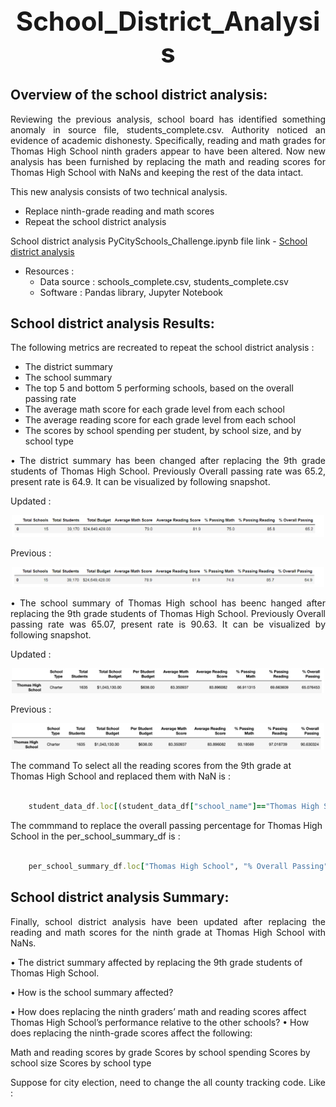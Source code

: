 ## **<h1 align="center"> School_District_Analysis**




  ## Overview of the school district analysis: 
<p align="justify">Reviewing the previous analysis, school board has identified something anomaly in source file, students_complete.csv. Authority noticed an evidence of academic dishonesty. Specifically, reading and math grades for Thomas High School ninth graders appear to have been altered. Now new analysis has been furnished by replacing the math and reading scores for Thomas High School with NaNs and keeping the rest of the data intact. <p>

<p align="justify">This new analysis consists of two technical analysis.<p>

  - Replace ninth-grade reading and math scores
  - Repeat the school district analysis

 
  School district analysis PyCitySchools_Challenge.ipynb file link -  [ School district analysis](https://github.com/sharifbhuiyan/School_District_Analysis/blob/main/PyCitySchools_Challenge.ipynb)  

  
- Resources :
  - Data source : schools_complete.csv, students_complete.csv
  - Software : Pandas library, Jupyter Notebook


  
  
 ## School district analysis Results: 
  
<p align="justify"> The following metrics are recreated to repeat the school district analysis : 


- The district summary
- The school summary
- The top 5 and bottom 5 performing schools, based on the overall passing rate
- The average math score for each grade level from each school
- The average reading score for each grade level from each school
- The scores by school spending per student, by school size, and by school type
 <p>
  
   <p align="justify">•	The district summary has been changed after replacing the 9th grade students of Thomas High School. Previously Overall passing rate was 65.2, present rate is 64.9. It can be visualized by following snapshot. <p>
  
  Updated :   
<p align="center">
  <img width="500" src=https://github.com/sharifbhuiyan/School_District_Analysis/blob/main/Resources/1.%20Dct_summary_with%209th%20grade.png
</p>
  
  Previous : 
<p align="center">
  <img width="500" src=https://github.com/sharifbhuiyan/School_District_Analysis/blob/main/Resources/2.%20Dct_summary_without%209th%20grade.png
</p>
  

  <p align="justify">•	The school summary of Thomas High school has beenc hanged after replacing the 9th grade students of Thomas High School. Previously Overall passing rate was 65.07, present rate is 90.63. It can be visualized by following snapshot. <p>
  
  Updated :   
<p align="center">
  <img width="500" src=https://github.com/sharifbhuiyan/School_District_Analysis/blob/main/Resources/3.%20School_summary_with%209th%20grade.png
</p>
  
  Previous : 
<p align="center">
  <img width="500" src=https://github.com/sharifbhuiyan/School_District_Analysis/blob/main/Resources/4.%20School_summary_without%209th%20grade.png
</p>
   
  
  
 The command To select all the reading scores from the 9th grade at Thomas High School and replaced them with NaN is : 
 
```ruby
    
    student_data_df.loc[(student_data_df["school_name"]=="Thomas High School") & (student_data_df["grade"]=="9th"),"reading_score"]=np.nan

```
  

  The commmand to replace the overall passing percentage for Thomas High School in the per_school_summary_df  is : 
 
```ruby
    
    per_school_summary_df.loc["Thomas High School", "% Overall Passing"] = passing_math_reading_percentage_THS

```

  

    
 
  
  
     
    
    
    
## School district analysis Summary:
  <p align="justify">Finally, school district analysis have been updated after replacing  the reading and math scores for the ninth grade at Thomas High School with NaNs.

•	The district summary affected by replacing the 9th grade students of Thomas High School.

•	How is the school summary affected?


•	How does replacing the ninth graders’ math and reading scores affect Thomas High School’s performance relative to the other schools?
•	How does replacing the ninth-grade scores affect the following:

Math and reading scores by grade
Scores by school spending
Scores by school size
Scores by school type

<p>
  
<p align="justify">Suppose for city election, need to change the all county tracking code. Like : <p>


